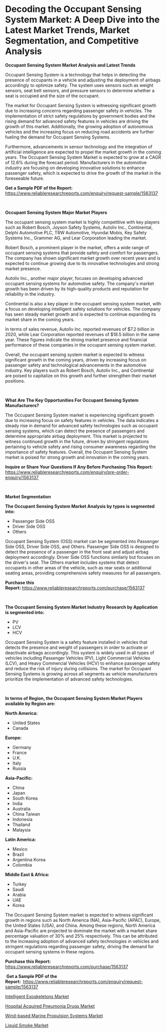 <p><h1>Decoding the Occupant Sensing System Market: A Deep Dive into the Latest Market Trends, Market Segmentation, and Competitive Analysis</h1></p><p><strong>Occupant Sensing System Market Analysis and Latest Trends</strong></p>
<p><p>Occupant Sensing System is a technology that helps in detecting the presence of occupants in a vehicle and adjusting the deployment of airbags accordingly to optimize safety. The system uses sensors such as weight sensors, seat belt sensors, and pressure sensors to determine whether a seat is occupied and the size of the occupant.</p><p>The market for Occupant Sensing System is witnessing significant growth due to increasing concerns regarding passenger safety in vehicles. The implementation of strict safety regulations by government bodies and the rising demand for advanced safety features in vehicles are driving the growth of this market. Additionally, the growing adoption of autonomous vehicles and the increasing focus on reducing road accidents are further fueling the demand for Occupant Sensing Systems.</p><p>Furthermore, advancements in sensor technology and the integration of artificial intelligence are expected to propel the market growth in the coming years. The Occupant Sensing System Market is expected to grow at a CAGR of 12.6% during the forecast period. Manufacturers in the automotive industry are focusing on developing innovative solutions to enhance passenger safety, which is expected to drive the growth of the market in the foreseeable future.</p></p>
<p><strong>Get a Sample PDF of the Report:&nbsp;</strong> <a href="https://www.reliableresearchreports.com/enquiry/request-sample/1563137">https://www.reliableresearchreports.com/enquiry/request-sample/1563137</a></p>
<p>&nbsp;</p>
<p><strong>Occupant Sensing System Major Market Players</strong></p>
<p><p>The occupant sensing system market is highly competitive with key players such as Robert Bosch, Joyson Safety Systems, Autoliv Inc., Continental, Delphi Automotive PLC, TRW Automotive, Hyundai Mobis, Key Safety Systems Inc., Grammer AG, and Lear Corporation leading the market. </p><p>Robert Bosch, a prominent player in the market, offers a wide range of occupant sensing systems that provide safety and comfort for passengers. The company has shown significant market growth over recent years and is expected to continue growing due to its innovative technologies and strong market presence.</p><p>Autoliv Inc., another major player, focuses on developing advanced occupant sensing systems for automotive safety. The company's market growth has been driven by its high-quality products and reputation for reliability in the industry.</p><p>Continental is also a key player in the occupant sensing system market, with a focus on developing intelligent safety solutions for vehicles. The company has seen steady market growth and is expected to continue expanding its market share in the coming years.</p><p>In terms of sales revenue, Autoliv Inc. reported revenues of $7.2 billion in 2020, while Lear Corporation reported revenues of $18.5 billion in the same year. These figures indicate the strong market presence and financial performance of these companies in the occupant sensing system market.</p><p>Overall, the occupant sensing system market is expected to witness significant growth in the coming years, driven by increasing focus on passenger safety and technological advancements in the automotive industry. Key players such as Robert Bosch, Autoliv Inc., and Continental are poised to capitalize on this growth and further strengthen their market positions.</p></p>
<p>&nbsp;</p>
<p><strong>What Are The Key Opportunities For Occupant Sensing System Manufacturers?</strong></p>
<p><p>The Occupant Sensing System market is experiencing significant growth due to increasing focus on safety features in vehicles. The data indicates a steady rise in demand for advanced safety technologies such as occupant sensing systems, which can detect the presence of passengers and determine appropriate airbag deployment. This market is projected to witness continued growth in the future, driven by stringent regulations pertaining to vehicle safety and rising consumer awareness regarding the importance of safety features. Overall, the Occupant Sensing System market is poised for strong growth and innovation in the coming years.</p></p>
<p><strong>Inquire or Share Your Questions If Any Before Purchasing This Report:</strong> <a href="https://www.reliableresearchreports.com/enquiry/pre-order-enquiry/1563137">https://www.reliableresearchreports.com/enquiry/pre-order-enquiry/1563137</a></p>
<p>&nbsp;</p>
<p><strong>Market Segmentation</strong></p>
<p><strong>The Occupant Sensing System Market Analysis by types is segmented into:</strong></p>
<p><ul><li>Passenger Side OSS</li><li>Driver Side OSS</li><li>Others</li></ul></p>
<p><p>Occupant Sensing System (OSS) market can be segmented into Passenger Side OSS, Driver Side OSS, and Others. Passenger Side OSS is designed to detect the presence of a passenger in the front seat and adjust airbag deployment accordingly. Driver Side OSS functions similarly but focuses on the driver's seat. The Others market includes systems that detect occupants in other areas of the vehicle, such as rear seats or additional seating areas, providing comprehensive safety measures for all passengers.</p></p>
<p><strong>Purchase this Report:&nbsp;</strong><a href="https://www.reliableresearchreports.com/purchase/1563137">https://www.reliableresearchreports.com/purchase/1563137</a></p>
<p>&nbsp;</p>
<p><strong>The Occupant Sensing System Market Industry Research by Application is segmented into:</strong></p>
<p><ul><li>PV</li><li>LCV</li><li>HCV</li></ul></p>
<p><p>Occupant Sensing System is a safety feature installed in vehicles that detects the presence and weight of passengers in order to activate or deactivate airbags accordingly. This system is widely used in all types of vehicles including Passenger Vehicles (PV), Light Commercial Vehicles (LCV), and Heavy Commercial Vehicles (HCV) to enhance passenger safety and reduce the risk of injury during collisions. The market for Occupant Sensing Systems is growing across all segments as vehicle manufacturers prioritize the implementation of advanced safety technologies.</p></p>
<p>&nbsp;</p>
<p><strong>In terms of Region, the Occupant Sensing System Market Players available by Region are:</strong></p>
<p>
    <p> <strong> North America: </strong>
        <ul>
            <li>United States</li>
            <li>Canada</li>
        </ul>
        </p> 
    <p> <strong> Europe: </strong>
        <ul>
            <li>Germany</li>
            <li>France</li>
            <li>U.K.</li>
            <li>Italy</li>
            <li>Russia</li>
        </ul>
        </p> 
    <p> <strong> Asia-Pacific: </strong>
        <ul>
            <li>China</li>
            <li>Japan</li>
            <li>South Korea</li>
            <li>India</li>
            <li>Australia</li>
            <li>China Taiwan</li>
            <li>Indonesia</li>
            <li>Thailand</li>
            <li>Malaysia</li>
        </ul>
        </p> 
    <p> <strong> Latin America: </strong>
        <ul>
            <li>Mexico</li>
            <li>Brazil</li>
            <li>Argentina Korea</li>
            <li>Colombia</li>
        </ul>
        </p> 
    <p> <strong> Middle East & Africa: </strong>
        <ul>
            <li>Turkey</li>
            <li>Saudi</li>
            <li>Arabia</li>
            <li>UAE</li>
            <li>Korea</li>
        </ul>
    </p>
    </p>
<p><p>The Occupant Sensing System market is expected to witness significant growth in regions such as North America (NA), Asia-Pacific (APAC), Europe, the United States (USA), and China. Among these regions, North America and Asia-Pacific are projected to dominate the market with a market share percentage valuation of 30% and 25% respectively. This can be attributed to the increasing adoption of advanced safety technologies in vehicles and stringent regulations regarding passenger safety, driving the demand for occupant sensing systems in these regions.</p></p>
<p><strong>Purchase this Report: </strong><a href="https://www.reliableresearchreports.com/purchase/1563137">https://www.reliableresearchreports.com/purchase/1563137</a></p>
<p>&nbsp;<strong>Get a Sample PDF of the Report:&nbsp;&nbsp;</strong><a href="https://www.reliableresearchreports.com/enquiry/request-sample/1563137">https://www.reliableresearchreports.com/enquiry/request-sample/1563137</a></p>
<p><strong></strong></p>
<p><p><a href="https://view.publitas.com/reportprime-1/intelligent-exoskeletons-market-size-growth-and-forecast-from-2023-2030/">Intelligent Exoskeletons Market</a></p><p><a href="https://view.publitas.com/reportprime-1/hospital-acquired-pneumonia-drugs-market-research-report-provides-thorough-industry-overview-which-offers-an-in-depth-analysis-of-product-trends-and-new-market-divisions/">Hospital Acquired Pneumonia Drugs Market</a></p><p><a href="https://zircon-bluebell-299.notion.site/Insights-into-Wind-based-Marine-Propulsion-Systems-Market-Size-Analysing-Market-Share-Trends-and--60cd0631daaf48258cece96180f52915">Wind-based Marine Propulsion Systems Market</a></p><p><a href="https://view.publitas.com/reportprime-1/liquid-smoke-market-size-growth-and-forecast-from-2023-2030/">Liquid Smoke Market</a></p></p>